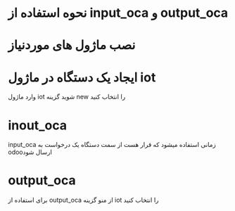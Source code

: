 # نحوه استفاده از input_oca  و output_oca

# نصب ماژول های موردنیاز


# ایجاد یک دستگاه در ماژول iot

وارد ماژول iot شوید گزینه new را انتخاب کنید



# inout_oca

input_oca  زمانی استفاده میشود که قرار هست از سمت دستگاه یک درخواست به odooارسال شود 


# output_oca

برای استفاده از output_oca از منو گزینه iot را انتخاب کنید

